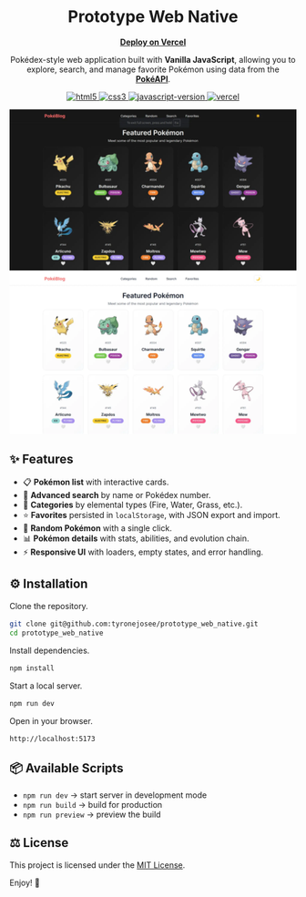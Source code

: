 <div align="center">
  <h1><strong>Prototype Web Native</strong></h1>
  <a href="https://prototype-web-native.vercel.app/"><strong>Deploy on Vercel</strong></a>
</div>

<p align="center">
Pokédex-style web application built with <strong>Vanilla JavaScript</strong>, allowing you to explore, search, and manage favorite Pokémon using data from the <strong><a href="https://pokeapi.co/">PokéAPI</a></strong>.
</p>

<p align="center">
  <a href="https://developer.mozilla.org/en-US/docs/Web/HTML">
    <img src="https://img.shields.io/badge/html-5-E34F26" alt="html5">
  </a>
  <a href="https://developer.mozilla.org/en-US/docs/Web/CSS">
    <img src="https://img.shields.io/badge/css-3-1572B6" alt="css3">
  </a>
  <a href="https://developer.mozilla.org/en-US/docs/Web/JavaScript">
    <img src="https://img.shields.io/badge/javascript-ES6+-f7df1e" alt="javascript-version">
  </a>
  <a href="https://vercel.com/">
    <img src="https://img.shields.io/badge/deploy-Vercel-000000" alt="vercel">
  </a>
</p>

![Main Dark](./src/assets/main-dark.webp)
![Main Light](./src/assets/main-light.webp)

## ✨ Features

* 📋 **Pokémon list** with interactive cards.
* 🔎 **Advanced search** by name or Pokédex number.
* 📂 **Categories** by elemental types (Fire, Water, Grass, etc.).
* ⭐ **Favorites** persisted in `localStorage`, with JSON export and import.
* 🎲 **Random Pokémon** with a single click.
* 📊 **Pokémon details** with stats, abilities, and evolution chain.
* ⚡ **Responsive UI** with loaders, empty states, and error handling.

## ⚙️ Installation

Clone the repository.

```bash
git clone git@github.com:tyronejosee/prototype_web_native.git
cd prototype_web_native
````

Install dependencies.

```bash
npm install
```

Start a local server.

```bash
npm run dev
```

Open in your browser.

```bash
http://localhost:5173
```

## 📦 Available Scripts

* `npm run dev` → start server in development mode
* `npm run build` → build for production
* `npm run preview` → preview the build

## ⚖️ License

This project is licensed under the [MIT License](./LICENSE).

Enjoy! 🎉

